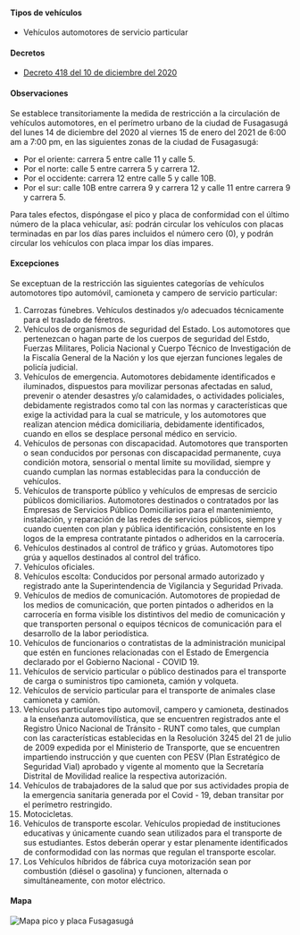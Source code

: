 #### Tipos de vehículos

- Vehículos automotores de servicio particular

#### Decretos

- [Decreto 418 del 10 de diciembre del 2020](http://www.fusagasuga-cundinamarca.gov.co/Transparencia/Normatividad/DECRETO%20418%20DE%202020.pdf)

#### Observaciones

Se establece transitoriamente la medida de restricción a la circulación de vehículos automotores, en el perímetro urbano de la ciudad de Fusagasugá del lunes 14 de diciembre del 2020 al viernes 15 de enero del 2021 de 6:00 am a 7:00 pm, en las siguientes zonas de la ciudad de Fusagasugá:

- Por el oriente: carrera 5 entre calle 11 y calle 5.
- Por el norte: calle 5 entre carrera 5 y carrera 12.
- Por el occidente: carrera 12 entre calle 5 y calle 10B.
- Por el sur: calle 10B entre carrera 9 y carrera 12 y calle 11 entre carrera 9 y carrera 5.

Para tales efectos, dispóngase el pico y placa de conformidad con el último número de la placa vehicular, así: podrán circular los vehículos con placas terminadas en par los días pares incluidos el número cero (0), y podrán circular los vehículos con placa impar los días impares.

#### Excepciones

Se exceptuan de la restricción las siguientes categorías de vehículos automotores tipo automóvil, camioneta y campero de servicio particular:

1. Carrozas fúnebres. Vehículos destinados y/o adecuados técnicamente para el traslado de féretros.
2. Vehículos de organismos de seguridad del Estado. Los automotores que pertenezcan o hagan parte de los cuerpos de seguridad del Estdo, Fuerzas Militares, Policia Nacional y Cuerpo Técnico de Investigación de la Fiscalía General de la Nación y los que ejerzan funciones legales de policía judicial.
3. Vehículos de emergencia. Automotores debidamente identificados e iluminados, dispuestos para movilizar personas afectadas en salud, prevenir o atender desastres y/o calamidades, o actividades policiales, debidamente registrados como tal con las normas y características que exige la actividad para la cual se matricule, y los automotores que realizan atencion médica domiciliaria, debidamente identificados, cuando en ellos se desplace personal médico en servicio.
4. Vehículos de personas con discapacidad. Automotores que transporten o sean conducidos por personas con discapacidad permanente, cuya condición motora, sensorial o mental limite su movilidad, siempre y cuando cumplan las normas establecidas para la conducción de vehículos.
5. Vehículos de transporte público y vehículos de empresas de sercicio públicos domiciliarios. Automotores destinados o contratados por las Empresas de Servicios Público Domiciliarios para el mantenimiento, instalación, y reparación de las redes de servicios públicos, siempre y cuando cuenten con plan y pública identificación, consistente en los logos de la empresa contratante pintados o adheridos en la carrocería.
6. Vehículos destinados al control de tráfico y grúas. Automotores tipo grúa y aquellos destinados al control del tráfico.
7. Vehículos oficiales.
8. Vehículos escolta: Conducidos por personal armado autorizado y registrado ante la Superintendencia de Vigilancia y Seguridad Privada.
9. Vehículos de medios de comunicación. Automotores de propiedad de los medios de comunicación, que porten pintados o adheridos en la carrocería en forma visible los distintivos del medio de comunicación y que transporten personal o equipos técnicos de comunicación para el desarrollo de la labor periodística.
10. Vehículos de funcionarios o contratistas de la administración municipal que estén en funciones relacionadas con el Estado de Emergencia declarado por el Gobierno Nacional - COVID 19.
11. Vehículos de servicio particular o público destinados para el transporte de carga o suministros tipo camioneta, camión y volqueta.
12. Vehículos de servicio particular para el transporte de animales clase camioneta y camión.
13. Vehículos particulares tipo automovil, campero y camioneta, destinados a la enseñanza automovilística, que se encuentren registrados ante el Registro Único Nacional de Tránsito - RUNT como tales, que cumplan con las características establecidas en la Resolución 3245 del 21 de julio de 2009 expedida por el Ministerio de Transporte, que se encuentren impartiendo instrucción y que cuenten con PESV (Plan Estratégico de Seguridad Vial) aprobado y vigente al momento que la Secretaría Distrital de Movilidad realice la respectiva autorización.
14. Vehículos de trabajadores de la salud que por sus actividades propia de la emergencia sanitaria generada por el Covid - 19, deban transitar por el perímetro restringido.
15. Motocicletas.
16. Vehículos de transporte escolar. Vehículos propiedad de instituciones educativas y únicamente cuando sean utilizados para el transporte de sus estudiantes. Estos deberán operar y estar plenamente identificados de conformodidad con las normas que regulan el transporte escolar.
17. Los Vehículos híbridos de fábrica cuya motorización sean por combustión (diésel o gasolina) y funcionen, alternada o simultáneamente, con motor eléctrico.

#### Mapa

![Mapa pico y placa Fusagasugá](https://pyphoy.s3.amazonaws.com/docs/fusagasuga/mapa-pico-y-placa-fusagasuga.jpg)
